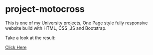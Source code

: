 # project-motocross

This is one of my University projects, One Page style fully responsive website build with HTML, CSS ,JS and Bootstrap. 

Take a look at the result: 

[Click Here](https://tropicalboy21.github.io/project-motocross/Examen/one-page.html#invi-nav-01)
